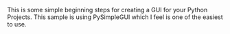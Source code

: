 This is some simple beginning steps for creating a GUI for your Python Projects. This sample is using PySimpleGUI which I feel is one of the easiest to use.
